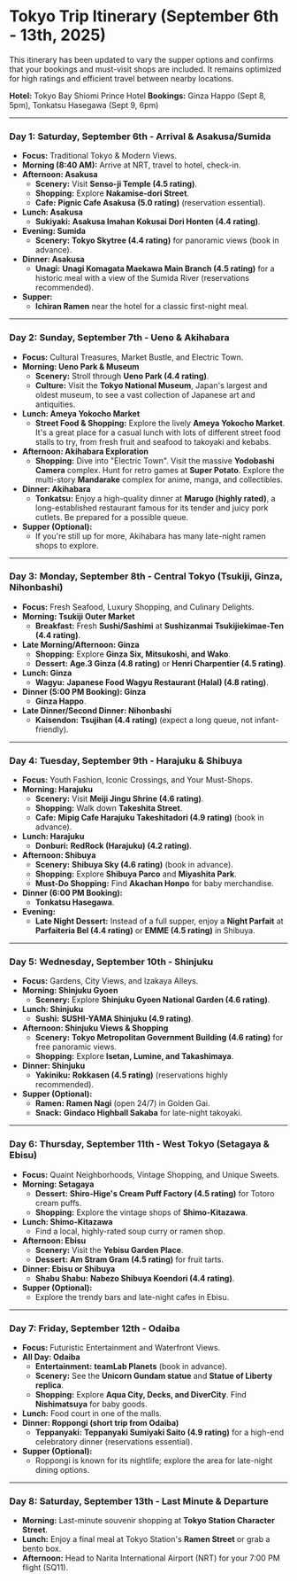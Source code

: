 
# Tokyo Trip Itinerary (September 6th - 13th, 2025)

This itinerary has been updated to vary the supper options and confirms that your bookings and must-visit shops are included. It remains optimized for high ratings and efficient travel between nearby locations.

**Hotel:** Tokyo Bay Shiomi Prince Hotel
**Bookings:** Ginza Happo (Sept 8, 5pm), Tonkatsu Hasegawa (Sept 9, 6pm)

---

### Day 1: Saturday, September 6th - Arrival & Asakusa/Sumida

*   **Focus:** Traditional Tokyo & Modern Views.
*   **Morning (8:40 AM):** Arrive at NRT, travel to hotel, check-in.
*   **Afternoon: Asakusa**
    *   **Scenery:** Visit **Senso-ji Temple (4.5 rating)**.
    *   **Shopping:** Explore **Nakamise-dori Street**.
    *   **Cafe:** **Pignic Cafe Asakusa (5.0 rating)** (reservation essential).
*   **Lunch: Asakusa**
    *   **Sukiyaki:** **Asakusa Imahan Kokusai Dori Honten (4.4 rating)**.
*   **Evening: Sumida**
    *   **Scenery:** **Tokyo Skytree (4.4 rating)** for panoramic views (book in advance).
*   **Dinner: Asakusa**
    *   **Unagi:** **Unagi Komagata Maekawa Main Branch (4.5 rating)** for a historic meal with a view of the Sumida River (reservations recommended).
*   **Supper:**
    *   **Ichiran Ramen** near the hotel for a classic first-night meal.

---

### Day 2: Sunday, September 7th - Ueno & Akihabara

*   **Focus:** Cultural Treasures, Market Bustle, and Electric Town.
*   **Morning: Ueno Park & Museum**
    *   **Scenery:** Stroll through **Ueno Park (4.4 rating)**.
    *   **Culture:** Visit the **Tokyo National Museum**, Japan's largest and oldest museum, to see a vast collection of Japanese art and antiquities.
*   **Lunch: Ameya Yokocho Market**
    *   **Street Food & Shopping:** Explore the lively **Ameya Yokocho Market**. It's a great place for a casual lunch with lots of different street food stalls to try, from fresh fruit and seafood to takoyaki and kebabs.
*   **Afternoon: Akihabara Exploration**
    *   **Shopping:** Dive into "Electric Town". Visit the massive **Yodobashi Camera** complex. Hunt for retro games at **Super Potato**. Explore the multi-story **Mandarake** complex for anime, manga, and collectibles.
*   **Dinner: Akihabara**
    *   **Tonkatsu:** Enjoy a high-quality dinner at **Marugo (highly rated)**, a long-established restaurant famous for its tender and juicy pork cutlets. Be prepared for a possible queue.
*   **Supper (Optional):**
    *   If you're still up for more, Akihabara has many late-night ramen shops to explore.

---

### Day 3: Monday, September 8th - Central Tokyo (Tsukiji, Ginza, Nihonbashi)

*   **Focus:** Fresh Seafood, Luxury Shopping, and Culinary Delights.
*   **Morning: Tsukiji Outer Market**
    *   **Breakfast:** Fresh **Sushi/Sashimi** at **Sushizanmai Tsukijiekimae-Ten (4.4 rating)**.
*   **Late Morning/Afternoon: Ginza**
    *   **Shopping:** Explore **Ginza Six, Mitsukoshi, and Wako**.
    *   **Dessert:** **Age.3 Ginza (4.8 rating)** or **Henri Charpentier (4.5 rating)**.
*   **Lunch: Ginza**
    *   **Wagyu:** **Japanese Food Wagyu Restaurant (Halal) (4.8 rating)**.
*   **Dinner (5:00 PM Booking): Ginza**
    *   **Ginza Happo**.
*   **Late Dinner/Second Dinner: Nihonbashi**
    *   **Kaisendon:** **Tsujihan (4.4 rating)** (expect a long queue, not infant-friendly).

---

### Day 4: Tuesday, September 9th - Harajuku & Shibuya

*   **Focus:** Youth Fashion, Iconic Crossings, and Your Must-Shops.
*   **Morning: Harajuku**
    *   **Scenery:** Visit **Meiji Jingu Shrine (4.6 rating)**.
    *   **Shopping:** Walk down **Takeshita Street**.
    *   **Cafe:** **Mipig Cafe Harajuku Takeshitadori (4.9 rating)** (book in advance).
*   **Lunch: Harajuku**
    *   **Donburi:** **RedRock (Harajuku) (4.2 rating)**.
*   **Afternoon: Shibuya**
    *   **Scenery:** **Shibuya Sky (4.6 rating)** (book in advance).
    *   **Shopping:** Explore **Shibuya Parco** and **Miyashita Park**.
    *   **Must-Do Shopping:** Find **Akachan Honpo** for baby merchandise.
*   **Dinner (6:00 PM Booking):**
    *   **Tonkatsu Hasegawa**.
*   **Evening:**
    *   **Late Night Dessert:** Instead of a full supper, enjoy a **Night Parfait** at **Parfaiteria Bel (4.4 rating)** or **EMME (4.5 rating)** in Shibuya.

---

### Day 5: Wednesday, September 10th - Shinjuku

*   **Focus:** Gardens, City Views, and Izakaya Alleys.
*   **Morning: Shinjuku Gyoen**
    *   **Scenery:** Explore **Shinjuku Gyoen National Garden (4.6 rating)**.
*   **Lunch: Shinjuku**
    *   **Sushi:** **SUSHI-YAMA Shinjuku (4.9 rating)**.
*   **Afternoon: Shinjuku Views & Shopping**
    *   **Scenery:** **Tokyo Metropolitan Government Building (4.6 rating)** for free panoramic views.
    *   **Shopping:** Explore **Isetan, Lumine, and Takashimaya**.
*   **Dinner: Shinjuku**
    *   **Yakiniku:** **Rokkasen (4.5 rating)** (reservations highly recommended).
*   **Supper (Optional):**
    *   **Ramen:** **Ramen Nagi** (open 24/7) in Golden Gai.
    *   **Snack:** **Gindaco Highball Sakaba** for late-night takoyaki.

---

### Day 6: Thursday, September 11th - West Tokyo (Setagaya & Ebisu)

*   **Focus:** Quaint Neighborhoods, Vintage Shopping, and Unique Sweets.
*   **Morning: Setagaya**
    *   **Dessert:** **Shiro-Hige's Cream Puff Factory (4.5 rating)** for Totoro cream puffs.
    *   **Shopping:** Explore the vintage shops of **Shimo-Kitazawa**.
*   **Lunch: Shimo-Kitazawa**
    *   Find a local, highly-rated soup curry or ramen shop.
*   **Afternoon: Ebisu**
    *   **Scenery:** Visit the **Yebisu Garden Place**.
    *   **Dessert:** **Am Stram Gram (4.5 rating)** for fruit tarts.
*   **Dinner: Ebisu or Shibuya**
    *   **Shabu Shabu:** **Nabezo Shibuya Koendori (4.4 rating)**.
*   **Supper (Optional):**
    *   Explore the trendy bars and late-night cafes in Ebisu.

---

### Day 7: Friday, September 12th - Odaiba

*   **Focus:** Futuristic Entertainment and Waterfront Views.
*   **All Day: Odaiba**
    *   **Entertainment:** **teamLab Planets** (book in advance).
    *   **Scenery:** See the **Unicorn Gundam statue** and **Statue of Liberty replica**.
    *   **Shopping:** Explore **Aqua City, Decks, and DiverCity**. Find **Nishimatsuya** for baby goods.
*   **Lunch:** Food court in one of the malls.
*   **Dinner: Roppongi (short trip from Odaiba)**
    *   **Teppanyaki:** **Teppanyaki Sumiyaki Saito (4.9 rating)** for a high-end celebratory dinner (reservations essential).
*   **Supper (Optional):**
    *   Roppongi is known for its nightlife; explore the area for late-night dining options.

---

### Day 8: Saturday, September 13th - Last Minute & Departure

*   **Morning:** Last-minute souvenir shopping at **Tokyo Station Character Street**.
*   **Lunch:** Enjoy a final meal at Tokyo Station's **Ramen Street** or grab a bento box.
*   **Afternoon:** Head to Narita International Airport (NRT) for your 7:00 PM flight (SQ11).
